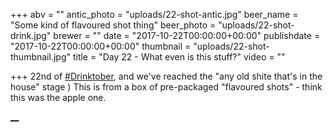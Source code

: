 +++
abv = ""
antic_photo = "uploads/22-shot-antic.jpg"
beer_name = "Some kind of flavoured shot thing"
beer_photo = "uploads/22-shot-drink.jpg"
brewer = ""
date = "2017-10-22T00:00:00+00:00"
publishdate = "2017-10-22T00:00:00+00:00"
thumbnail = "uploads/22-shot-thumbnail.jpg"
title = "Day 22 - What even is this stuff?"
video = ""

+++
22nd of [#Drinktober](https://www.facebook.com/hashtag/drinktober?epa=HASHTAG), and we've reached the "any old shite that's in the house" stage ) This is from a box of pre-packaged "flavoured shots" - think this was the apple one.

[**__**](https://www.facebook.com/photo.php?fbid=10155865369783140&set=p.10155865369783140&type=3&theater#)